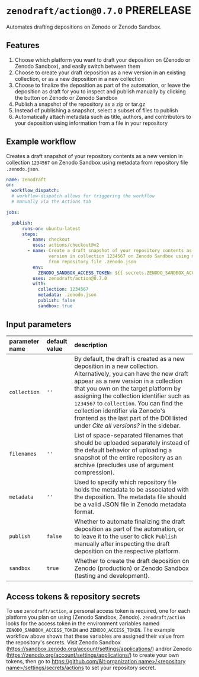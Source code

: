 # `zenodraft/action@0.7.0` PRERELEASE

Automates drafting depositions on Zenodo or Zenodo Sandbox.

## Features

1. Choose which platform you want to draft your deposition on (Zenodo or Zenodo Sandbox), and easily switch between them
2. Choose to create your draft deposition as a new version in an existing collection, or as a new deposition in a new collection
3. Choose to finalize the deposition as part of the automation, or leave the deposition as draft for you to inspect and publish manually by clicking the button on Zenodo or Zenodo Sandbox
4. Publish a snapshot of the repository as a zip or tar.gz
5. Instead of publishing a snapshot, select a subset of files to publish
6. Automatically attach metadata such as title, authors, and contributors to your deposition using information from a file in your repository

## Example workflow

Creates a draft snapshot of your repository contents as a new version in collection `1234567` on Zenodo Sandbox using metadata from repository file `.zenodo.json`.

```yaml
name: zenodraft
on:
  workflow_dispatch:
  # workflow-dispatch allows for triggering the workflow
  # manually via the Actions tab

jobs:

  publish:
      runs-on: ubuntu-latest
      steps:
        - name: checkout
          uses: actions/checkout@v2      
        - name: Create a draft snapshot of your repository contents as a new
                version in collection 1234567 on Zenodo Sandbox using metadata
                from repository file .zenodo.json
          env:
            ZENODO_SANDBOX_ACCESS_TOKEN: ${{ secrets.ZENODO_SANDBOX_ACCESS_TOKEN }}
          uses: zenodraft/action@0.7.0
          with:
            collection: 1234567
            metadata: .zenodo.json
            publish: false
            sandbox: true
```

## Input parameters

| parameter name | default value | description |
| :-- | :-- | :-- |
| `collection`  | `''` | By default, the draft is created as a new deposition in a new collection. Alternatively, you can have the new draft appear as a new version in a collection that you own on the target platform by assigning the collection identifier such as `1234567` to `collection`. You can find the collection identifier via Zenodo's frontend as the last part of the DOI listed under _Cite all versions?_ in the sidebar. |
| `filenames`| `''` | List of space-separated filenames that should be uploaded separately instead of the default behavior of uploading a snapshot of the entire repository as an archive (precludes use of argument compression). |
| `metadata`  | `''` | Used to specify which repository file holds the metadata to be associated with the deposition. The metadata file should be a valid JSON file in Zenodo metadata format. |
| `publish`  | `false` | Whether to automate finalizing the draft deposition as part of the automation, or to leave it to the user to click `Publish` manually after inspecting the draft deposition on the respective platform. |
| `sandbox`  | `true` | Whether to create the draft deposition on Zenodo (production) or Zenodo Sandbox (testing and development). |


## Access tokens & repository secrets

To use `zenodraft/action`, a personal access token is required, one for each platform you plan on using (Zenodo Sandbox, Zenodo).
`zenodraft/action` looks for the access token in the environment variables named
`ZENODO_SANDBOX_ACCESS_TOKEN` and `ZENODO_ACCESS_TOKEN`. The example workflow above shows that these
variables are assigned their value from the repository's secrets. Visit Zenodo Sandbox (https://sandbox.zenodo.org/account/settings/applications/) and/or
Zenodo (https://zenodo.org/account/settings/applications/) to create your own tokens, then go to [https://github.com/&lt;organization name&gt;/&lt;repository name&gt;/settings/secrets/actions](https://github.com/%3Corganization%20name%3E/%3Crepository%20name%3E/settings/secrets/actions) to set your repository secret.

